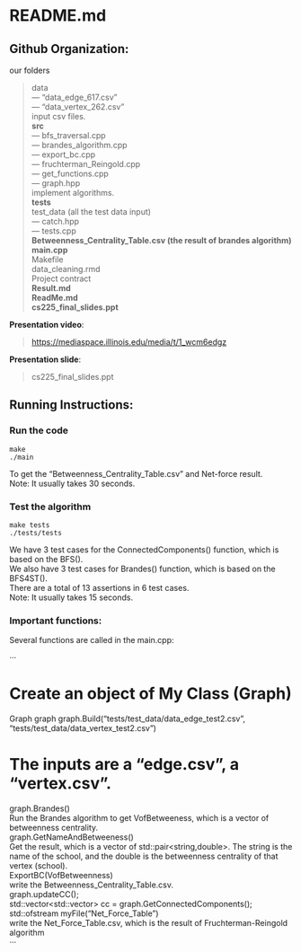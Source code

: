 # README.md

## Github Organization:

our folders   
> data  
  — “data_edge_617.csv”  
  — “data_vertex_262.csv”  
  input csv files.  
> **src**  
  — bfs_traversal.cpp  
  — brandes_algorithm.cpp  
  — export_bc.cpp  
  — fruchterman_Reingold.cpp  
  — get_functions.cpp  
  — graph.hpp  
  implement algorithms.  
> **tests**  
  > test_data (all the test data input)  
  — catch.hpp  
  — tests.cpp  
**Betweenness_Centrality_Table.csv (the result of brandes algorithm)**  
**main.cpp**  
Makefile  
data_cleaning.rmd  
Project contract  
**Result.md**  
**ReadMe.md**  
**cs225_final_slides.ppt**  
  
**Presentation video**:  
> https://mediaspace.illinois.edu/media/t/1_wcm6edgz  
  
**Presentation slide**:  
> cs225_final_slides.ppt  
  
## Running Instructions:

### Run the code  
```  
make  
./main  
```  
To get the “Betweenness_Centrality_Table.csv” and Net-force result.  
Note: It usually takes 30 seconds.  

### Test the algorithm  
```  
make tests  
./tests/tests  
```  
We have 3 test cases for the ConnectedComponents() function, which is based on the BFS().  
We also have 3 test cases for Brandes() function, which is based on the BFS4ST().  
There are a total of 13 assertions in 6 test cases.  
Note: It usually takes 15 seconds.  

### Important functions:  
Several functions are called in the main.cpp:  

···
# Create an object of My Class (Graph)  
Graph graph 
graph.Build(“tests/test_data/data_edge_test2.csv”, “tests/test_data/data_vertex_test2.csv”)  
# The inputs are a “edge.csv”, a “vertex.csv”.  
graph.Brandes()  
Run the Brandes algorithm to get VofBetweeness, which is a vector of betweenness centrality.  
graph.GetNameAndBetweeness()  
Get the result, which is a vector of std::pair<string,double>. The string is the name of the school, and the double is the betweenness centrality of that vertex (school).  
ExportBC(VofBetweenness)  
write the Betweenness_Centrality_Table.csv.  
graph.updateCC();  
std::vector<std::vector<Node>> cc = graph.GetConnectedComponents();  
std::ofstream myFile(“Net_Force_Table”)  
write the Net_Force_Table.csv, which is the result of Fruchterman-Reingold algorithm  
···
